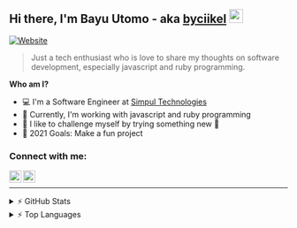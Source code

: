 ## Hi there, I'm Bayu Utomo - aka [byciikel][website] <img src="https://media.giphy.com/media/hvRJCLFzcasrR4ia7z/giphy.gif" width="25px"></a>

[![Website](https://img.shields.io/website?label=medium.com&style=for-the-badge&url=https://medium.com/@byciikel)][website]

> Just a tech enthusiast who is love to share my thoughts on software development, especially javascript and ruby programming.

**Who am I?**
- 💻 I'm a Software Engineer at [Simpul Technologies][work]
- 👯 Currently, I'm working with javascript and ruby programming
- 🔨 I like to challenge myself by trying something new 🤣
- 🥅 2021 Goals: Make a fun project

### Connect with me:

[<img align="left" alt="Medium @byciikel" width="22px" src="https://unpkg.com/ionicons@5.2.3/dist/svg/logo-medium.svg" />][website]
[<img align="left" alt="Linkedin @byciikel" width="22px" src="https://unpkg.com/ionicons@5.2.3/dist/svg/logo-linkedin.svg" />][linkedin]

<br />

---

<details>
  <summary>⚡ GitHub Stats</summary>

  [![Anurag's github stats](https://github-readme-stats.vercel.app/api?username=byciikel&show_icons=true&theme=vue)](https://github.com/byciikel/github-readme-stats)

</details>

<details>
  <summary>⚡ Top Languages</summary>

  [![Top Langs](https://github-readme-stats.vercel.app/api/top-langs/?username=byciikel&layout=compact&theme=vue)](https://github.com/byciikel/github-readme-stats)

</details>

[website]: https://medium.com/@byciikel
[linkedin]: https://www.linkedin.com/in/byciikel
[work]: https://simpul.tech/
